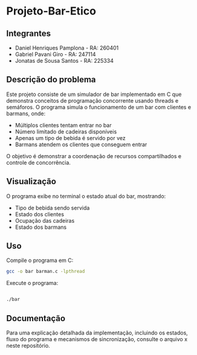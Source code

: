# Projeto-Bar-Etico

## Integrantes
- Daniel Henriques Pamplona - RA: 260401
- Gabriel Pavani Giro - RA: 247114
- Jonatas de Sousa Santos - RA: 225334

## Descrição do problema
Este projeto consiste de um simulador de bar implementado em C que demonstra conceitos de programação concorrente usando threads e semáforos.
O programa simula o funcionamento de um bar com clientes e barmans, onde:

- Múltiplos clientes tentam entrar no bar
- Número limitado de cadeiras disponíveis
- Apenas um tipo de bebida é servido por vez
- Barmans atendem os clientes que conseguem entrar

O objetivo é demonstrar a coordenação de recursos compartilhados e controle de concorrência.

## Visualização

O programa exibe no terminal o estado atual do bar, mostrando:

- Tipo de bebida sendo servida
- Estado dos clientes
- Ocupação das cadeiras
- Estado dos barmans

## Uso
Compile o programa em C:

```bash
gcc -o bar barman.c -lpthread
```
Execute o programa:
```bash

./bar
```

## Documentação
Para uma explicação detalhada da implementação, incluindo os estados, fluxo do programa e mecanismos de sincronização, consulte o arquivo x neste repositório.
